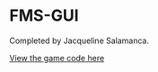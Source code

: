 # FMS-GUI
Completed by Jacqueline Salamanca.

[View the game code here](https://github.com/jsando48/GUI.git)

